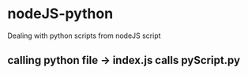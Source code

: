 # nodeJS-python
Dealing with python scripts from nodeJS script

## calling python file -> index.js calls pyScript.py 
